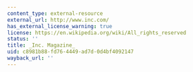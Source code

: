 ```yaml
---
content_type: external-resource
external_url: http://www.inc.com/
has_external_license_warning: true
license: https://en.wikipedia.org/wiki/All_rights_reserved
status: ''
title: _Inc. Magazine_
uid: c8981b88-fd76-4449-ad7d-0d4bf4092147
wayback_url: ''
---
```

